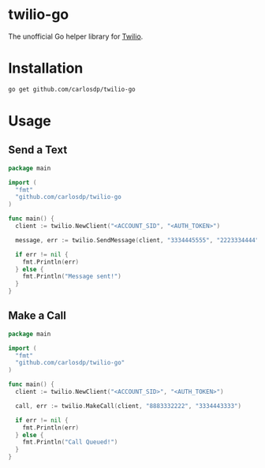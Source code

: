 # twilio-go
The unofficial Go helper library for [Twilio](http://twilio.com).

# Installation

``` bash
go get github.com/carlosdp/twilio-go
```

# Usage

## Send a Text

``` go
package main

import (
  "fmt"
  "github.com/carlosdp/twilio-go
)

func main() {
  client := twilio.NewClient("<ACCOUNT_SID", "<AUTH_TOKEN>")

  message, err := twilio.SendMessage(client, "3334445555", "2223334444", "Hello World!")

  if err != nil {
    fmt.Println(err)
  } else {
    fmt.Println("Message sent!")
  }
}
```

## Make a Call

``` go
package main

import (
  "fmt"
  "github.com/carlosdp/twilio-go"
)

func main() {
  client := twilio.NewClient("<ACCOUNT_SID>", "<AUTH_TOKEN>")

  call, err := twilio.MakeCall(client, "8883332222", "3334443333")

  if err != nil {
    fmt.Println(err)
  } else {
    fmt.Println("Call Queued!")
  }
}
```
